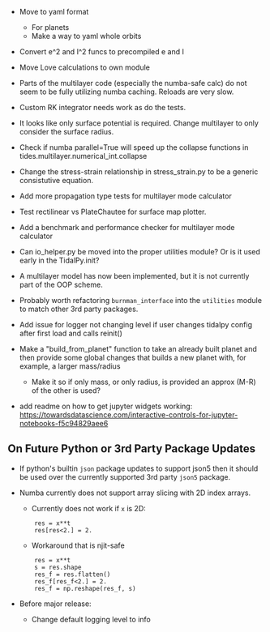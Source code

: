 * Move to yaml format 
  * For planets
  * Make a way to yaml whole orbits
* Convert e^2 and I^2 funcs to precompiled e and I
* Move Love calculations to own module



* Parts of the multilayer code (especially the numba-safe calc) do not seem to be fully utilizing numba caching. Reloads are very slow. 
* Custom RK integrator needs work as do the tests.
* It looks like only surface potential is required. Change multilayer to only consider the surface radius.
* Check if numba parallel=True will speed up the collapse functions in tides.multilayer.numerical_int.collapse
* Change the stress-strain relationship in stress_strain.py to be a generic consistutive equation.
* Add more propagation type tests for multilayer mode calculator
* Test rectilinear vs PlateChautee for surface map plotter.
* Add a benchmark and performance checker for multilayer mode calculator
* Can io_helper.py be moved into the proper utilities module? Or is it used early in the TidalPy.init?
* A multilayer model has now been implemented, but it is not currently part of the OOP scheme.
* Probably worth refactoring `burnman_interface` into the `utilities` module to match other 3rd party packages.
* Add issue for logger not changing level if user changes tidalpy config after first load and calls reinit()
* Make a "build_from_planet" function to take an already built planet and then provide some global changes that builds a new planet with, for example, a larger mass/radius
    * Make it so if only mass, or only radius, is provided an approx (M-R) of the other is used?
* add readme on how to get jupyter widgets working: https://towardsdatascience.com/interactive-controls-for-jupyter-notebooks-f5c94829aee6
## On Future Python or 3rd Party Package Updates
* If python's builtin `json` package updates to support json5 then it should be used over the currently supported 3rd party `json5` package.
* Numba currently does not support array slicing with 2D index arrays.
    * Currently does not work if `x` is 2D:
    ```
        res = x**t
        res[res<2.] = 2.
    ```
    * Workaround that is njit-safe
    ```
        res = x**t
        s = res.shape
        res_f = res.flatten()
        res_f[res_f<2.] = 2.
        res_f = np.reshape(res_f, s)
    ``` 
  
* Before major release:
    * Change default logging level to info